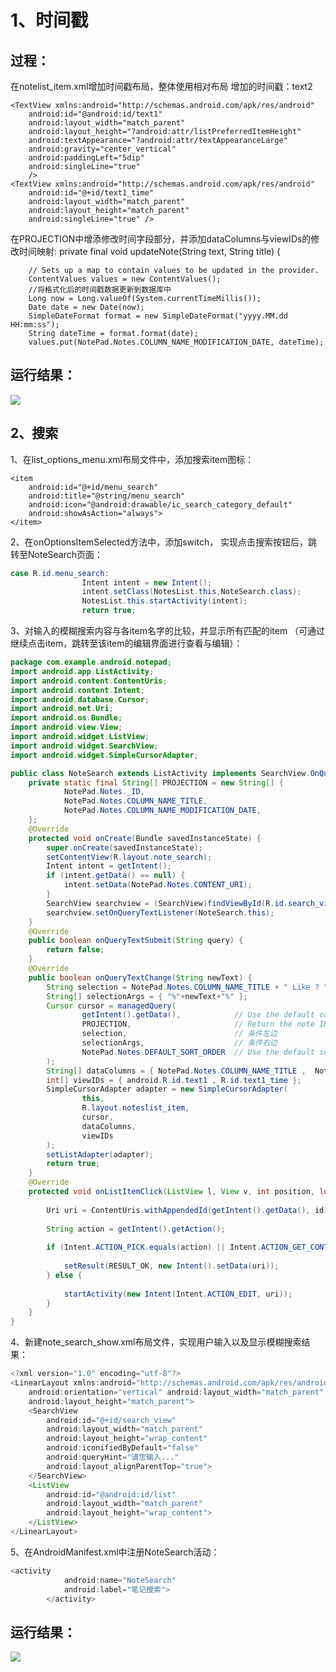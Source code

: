 1、时间戳
=======
过程：
------
在notelist_item.xml增加时间戳布局，整体使用相对布局
增加的时间戳：text2

<LinearLayout  xmlns:android="http://schemas.android.com/apk/res/android"
    android:layout_width="match_parent"
    android:layout_height="match_parent"
    android:orientation="vertical">

    <TextView xmlns:android="http://schemas.android.com/apk/res/android"
        android:id="@android:id/text1"
        android:layout_width="match_parent"
        android:layout_height="?android:attr/listPreferredItemHeight"
        android:textAppearance="?android:attr/textAppearanceLarge"
        android:gravity="center_vertical"
        android:paddingLeft="5dip"
        android:singleLine="true"
        />
    <TextView xmlns:android="http://schemas.android.com/apk/res/android"
        android:id="@+id/text1_time"
        android:layout_width="match_parent"
        android:layout_height="match_parent"
        android:singleLine="true" />
</LinearLayout>

在PROJECTION中增添修改时间字段部分，并添加dataColumns与viewIDs的修改时间映射:
private final void updateNote(String text, String title) {

        // Sets up a map to contain values to be updated in the provider.
        ContentValues values = new ContentValues();
        //将格式化后的时间戳数据更新到数据库中
        Long now = Long.valueOf(System.currentTimeMillis());
        Date date = new Date(now);
        SimpleDateFormat format = new SimpleDateFormat("yyyy.MM.dd HH:mm:ss");
        String dateTime = format.format(date);
        values.put(NotePad.Notes.COLUMN_NAME_MODIFICATION_DATE, dateTime);

运行结果：
--------
![](https://img-blog.csdnimg.cn/20200604153145390.png?x-oss-process=image/watermark,type_ZmFuZ3poZW5naGVpdGk,shadow_10,text_aHR0cHM6Ly9ibG9nLmNzZG4ubmV0L3dlaXhpbl80NTEyNjA1NA==,size_16,color_FFFFFF,t_70)


2、搜索
-------
1、在list_options_menu.xml布局文件中，添加搜索item图标：

    <item
        android:id="@+id/menu_search"
        android:title="@string/menu_search"
        android:icon="@android:drawable/ic_search_category_default"
        android:showAsAction="always">
    </item>

2、在onOptionsItemSelected方法中，添加switch，
实现点击搜索按钮后，跳转至NoteSearch页面：
```java
case R.id.menu_search:
                Intent intent = new Intent();
                intent.setClass(NotesList.this,NoteSearch.class);
                NotesList.this.startActivity(intent);
                return true;
```
3、对输入的模糊搜索内容与各item名字的比较，并显示所有匹配的item
（可通过继续点击item，跳转至该item的编辑界面进行查看与编辑）：
```java
package com.example.android.notepad;
import android.app.ListActivity;
import android.content.ContentUris;
import android.content.Intent;
import android.database.Cursor;
import android.net.Uri;
import android.os.Bundle;
import android.view.View;
import android.widget.ListView;
import android.widget.SearchView;
import android.widget.SimpleCursorAdapter;

public class NoteSearch extends ListActivity implements SearchView.OnQueryTextListener {
    private static final String[] PROJECTION = new String[] {
            NotePad.Notes._ID, 
            NotePad.Notes.COLUMN_NAME_TITLE, 
            NotePad.Notes.COLUMN_NAME_MODIFICATION_DATE, 
    };
    @Override
    protected void onCreate(Bundle savedInstanceState) {
        super.onCreate(savedInstanceState);
        setContentView(R.layout.note_search);
        Intent intent = getIntent();
        if (intent.getData() == null) {
            intent.setData(NotePad.Notes.CONTENT_URI);
        }
        SearchView searchview = (SearchView)findViewById(R.id.search_view);
        searchview.setOnQueryTextListener(NoteSearch.this);
    }
    @Override
    public boolean onQueryTextSubmit(String query) {
        return false;
    }
    @Override
    public boolean onQueryTextChange(String newText) {
        String selection = NotePad.Notes.COLUMN_NAME_TITLE + " Like ? ";
        String[] selectionArgs = { "%"+newText+"%" };
        Cursor cursor = managedQuery(
                getIntent().getData(),            // Use the default content URI for the provider.
                PROJECTION,                       // Return the note ID and title for each note. and modifcation date
                selection,                        // 条件左边
                selectionArgs,                    // 条件右边
                NotePad.Notes.DEFAULT_SORT_ORDER  // Use the default sort order.
        );
        String[] dataColumns = { NotePad.Notes.COLUMN_NAME_TITLE ,  NotePad.Notes.COLUMN_NAME_MODIFICATION_DATE };
        int[] viewIDs = { android.R.id.text1 , R.id.text1_time };
        SimpleCursorAdapter adapter = new SimpleCursorAdapter(
                this,
                R.layout.noteslist_item,
                cursor,
                dataColumns,
                viewIDs
        );
        setListAdapter(adapter);
        return true;
    }
    @Override
    protected void onListItemClick(ListView l, View v, int position, long id) {
        
        Uri uri = ContentUris.withAppendedId(getIntent().getData(), id);
        
        String action = getIntent().getAction();
       
        if (Intent.ACTION_PICK.equals(action) || Intent.ACTION_GET_CONTENT.equals(action)) {
           
            setResult(RESULT_OK, new Intent().setData(uri));
        } else {
         
            startActivity(new Intent(Intent.ACTION_EDIT, uri));
        }
    }
}
```

4、新建note_search_show.xml布局文件，实现用户输入以及显示模糊搜索结果：
```java
<?xml version="1.0" encoding="utf-8"?>
<LinearLayout xmlns:android="http://schemas.android.com/apk/res/android"
    android:orientation="vertical" android:layout_width="match_parent"
    android:layout_height="match_parent">
    <SearchView
        android:id="@+id/search_view"
        android:layout_width="match_parent"
        android:layout_height="wrap_content"
        android:iconifiedByDefault="false"
        android:queryHint="请您输入..."
        android:layout_alignParentTop="true">
    </SearchView>
    <ListView
        android:id="@android:id/list"
        android:layout_width="match_parent"
        android:layout_height="wrap_content">
    </ListView>
</LinearLayout>
```
5、在AndroidManifest.xml中注册NoteSearch活动：
```java
<activity
            android:name="NoteSearch"
            android:label="笔记搜索">
        </activity>
```
运行结果：
----------
![](https://img-blog.csdnimg.cn/20200604153145394.png?x-oss-process=image/watermark,type_ZmFuZ3poZW5naGVpdGk,shadow_10,text_aHR0cHM6Ly9ibG9nLmNzZG4ubmV0L3dlaXhpbl80NTEyNjA1NA==,size_16,color_FFFFFF,t_70)


